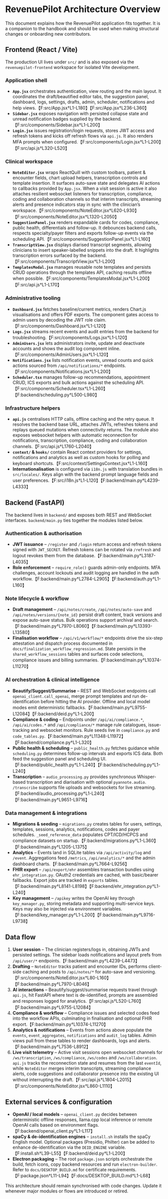 # RevenuePilot Architecture Overview

This document explains how the RevenuePilot application fits together. It
is a companion to the handbook and should be used when making structural
changes or onboarding new contributors.

## Frontend (React / Vite)

The production UI lives under `src/` and is also exposed via the
`revenuepilot-frontend` workspace for isolated Vite development.

### Application shell

- **`App.jsx`** orchestrates authentication, view routing and the main
  layout. It coordinates the draft/beautified editor tabs, the
  suggestion panel, dashboard, logs, settings, drafts, admin, scheduler,
  notifications and help views.【F:src/App.jsx†L1-L180】【F:src/App.jsx†L236-L360】
- **`Sidebar.jsx`** exposes navigation with persisted collapse state and
  unread notification badges supplied by the backend.【F:src/components/Sidebar.jsx†L1-L200】
- **`Login.jsx`** issues registration/login requests, stores JWT access
  and refresh tokens and kicks off refresh flows via `api.js`. It also
  renders MFA prompts when configured.【F:src/components/Login.jsx†L1-L200】【F:src/api.js†L320-L520】

### Clinical workspace

- **`NoteEditor.jsx`** wraps ReactQuill with custom toolbars, patient &
  encounter fields, chart upload helpers, transcription controls and
  template insertion. It surfaces auto-save state and delegates AI
  actions to callbacks provided by `App.jsx`. When a visit session is
  active it also attaches resilient websocket listeners for
  transcription, compliance, coding and collaboration channels so that
  interim transcripts, streaming alerts and presence indicators stay in
  sync with the clinician’s workspace.【F:src/components/NoteEditor.jsx†L620-L930】【F:src/components/NoteEditor.jsx†L1320-L2050】
- **`SuggestionPanel.jsx`** renders expandable cards for codes,
  compliance, public health, differentials and follow-up. It debounces
  backend calls, respects specialty/payer filters and exports follow-up
  events via the scheduling API.【F:src/components/SuggestionPanel.jsx†L1-L160】
- **`TranscriptView.jsx`** displays diarised transcript segments,
  allowing clinicians to insert speaker-labelled snippets into the
  draft. It highlights transcription errors surfaced by the backend.【F:src/components/TranscriptView.jsx†L1-L200】
- **`TemplatesModal.jsx`** manages reusable note templates and persists
  CRUD operations through the templates API, caching results offline when
  possible.【F:src/components/TemplatesModal.jsx†L1-L200】【F:src/api.js†L1-L170】

### Administrative tooling

- **`Dashboard.jsx`** fetches baseline/current metrics, renders Chart.js
  visualisations and offers PDF exports. The component gates access to
  admin users by decoding the JWT role claim.【F:src/components/Dashboard.jsx†L1-L120】
- **`Logs.jsx`** streams recent events and audit entries from the backend
  for troubleshooting.【F:src/components/Logs.jsx†L1-L120】
- **`AdminUsers.jsx`** lets administrators invite, update and deactivate
  accounts and shows the audit log component inline.【F:src/components/AdminUsers.jsx†L1-L120】
- **`Notifications.jsx`** lists notification events, unread counts and
  quick actions sourced from `/api/notifications/*` endpoints.【F:src/components/Notifications.jsx†L1-L200】
- **`Scheduler.tsx`** manages follow-up recommendations, appointment CRUD,
  ICS exports and bulk actions against the scheduling API.【F:src/components/Scheduler.tsx†L1-L260】【F:backend/scheduling.py†L500-L980】

### Infrastructure helpers

- **`api.js`** centralises HTTP calls, offline caching and the retry
  queue. It resolves the backend base URL, attaches JWTs, refreshes
  tokens and replays queued mutations when connectivity returns. The
  module also exposes websocket helpers with automatic reconnection for
  notifications, transcription, compliance, coding and collaboration
  channels.【F:src/api.js†L1760-L2040】
- **`context/` & `hooks/`** contain React context providers for settings,
  notifications and analytics as well as custom hooks for polling and
  keyboard shortcuts.【F:src/context/SettingsContext.jsx†L1-L160】
- **Internationalisation** is configured via `i18n.js` with translation
  bundles in `src/locales/`. Keys align with the backend prompt language
  fields and user preferences.【F:src/i18n.js†L1-L120】【F:backend/main.py†L4239-L4333】

## Backend (FastAPI)

The backend lives in `backend/` and exposes both REST and WebSocket
interfaces. `backend/main.py` ties together the modules listed below.

### Authentication & authorisation

- **JWT issuance** – `/register` and `/login` return access and refresh
  tokens signed with `JWT_SECRET`. Refresh tokens can be rotated via
  `/refresh` and logout revokes them from the database.【F:backend/main.py†L3187-L4035】
- **Role enforcement** – `require_role()` guards admin-only endpoints.
  MFA challenges, account lockouts and audit logging are handled in the
  auth workflow.【F:backend/main.py†L2784-L2905】【F:backend/auth.py†L1-L160】

### Note lifecycle & workflow

- **Draft management** – `/api/notes/create`, `/api/notes/auto-save` and
  `/api/notes/versions/{note_id}` persist draft content, track versions
  and expose auto-save status. Bulk operations support archival and
  search.【F:backend/main.py†L7970-L8060】【F:backend/main.py†L13393-L13580】
- **Finalisation workflow** – `/api/v1/workflow/*` endpoints drive the
  six-step attestation and dispatch process documented in
  `docs/finalization_workflow_regression.md`. State persists in the
  `shared_workflow_sessions` tables and surfaces code selections,
  compliance issues and billing summaries.【F:backend/main.py†L10374-L11270】

### AI orchestration & clinical intelligence

- **Beautify/Suggest/Summarise** – REST and WebSocket endpoints call
  `openai_client.call_openai`, merge prompt templates and run
  de-identification before hitting the AI provider. Offline and local
  model modes emit deterministic fallbacks.【F:backend/main.py†L9755-L12084】【F:backend/deid.py†L1-L200】
- **Compliance & coding** – Endpoints under `/api/ai/compliance.*`,
  `/api/ai/codes.*` and `/api/compliance/*` manage rule catalogues,
  issue-tracking and websocket monitors. Rule seeds live in
  `compliance.py` and `code_tables.py`.【F:backend/main.py†L11348-L11972】【F:backend/compliance.py†L1-L320】
- **Public health & scheduling** – `public_health.py` fetches guidance
  while `scheduling.py` determines follow-up intervals and exports ICS
  data. Both feed the suggestion panel and scheduling UI.【F:backend/public_health.py†L1-L240】【F:backend/scheduling.py†L1-L240】
- **Transcription** – `audio_processing.py` provides synchronous
  Whisper-based transcription and diarisation with optional
  `pyannote.audio`. `/transcribe` supports file uploads and websockets for
  live streaming.【F:backend/audio_processing.py†L1-L240】【F:backend/main.py†L9651-L9716】

### Data management & integrations

- **Migrations & seeding** – `migrations.py` creates tables for users,
  settings, templates, sessions, analytics, notifications, codes and
  payer schedules. `_seed_reference_data` populates CPT/ICD/HCPCS and
  compliance datasets on startup.【F:backend/migrations.py†L1-L360】【F:backend/main.py†L1205-L1375】
- **Analytics** – Events land in SQLite tables via `/api/activity/log`
  and `/event`. Aggregations feed `/metrics`, `/api/analytics/*` and the
  admin dashboard charts.【F:backend/main.py†L7664-L9256】
- **FHIR export** – `/api/export/ehr` assembles transaction bundles using
  `ehr_integration.py`. OAuth2 credentials are cached, with basic/bearer
  fallbacks. Export jobs are tracked in `exports` tables.【F:backend/main.py†L8141-L8198】【F:backend/ehr_integration.py†L1-L240】
- **Key management** – `/apikey` writes the OpenAI key through
  `key_manager.py`, storing metadata and supporting multi-service keys.
  Keys may also be injected via environment variables.【F:backend/key_manager.py†L1-L200】【F:backend/main.py†L9716-L9738】

## Data flow

1. **User session** – The clinician registers/logs in, obtaining JWTs and
   persisted settings. The sidebar loads notifications and layout prefs
   from `/api/user/*` endpoints.【F:backend/main.py†L4239-L4473】
2. **Drafting** – `NoteEditor` tracks patient and encounter IDs, performs
   client-side caching and posts to `/api/notes/*` for auto-save and
   versioning.【F:src/components/NoteEditor.jsx†L80-L160】【F:backend/main.py†L7970-L8046】
3. **AI interactions** – Beautify/suggest/summarise requests travel
   through `api.js`, hit FastAPI where text is de-identified, prompts are
   assembled and responses logged for analytics.【F:src/api.js†L520-L760】【F:backend/main.py†L9755-L12084】
 4. **Compliance & workflow** – Compliance issues and selected codes feed
   into the workflow APIs, culminating in finalisation and optional FHIR
   export.【F:backend/main.py†L10374-L11270】
 5. **Analytics & notifications** – Events from actions above populate the
   `events`, `event_aggregates`, `notifications` and `audit_log` tables.
   Admin views pull from these tables to render dashboards, logs and
   alerts.【F:backend/main.py†L7536-L8912】
  6. **Live visit telemetry** – Active visit sessions open websocket
     channels for `/ws/transcription`, `/ws/compliance`, `/ws/codes` and
     `/ws/collaboration`. `api.js` tracks the reconnection state and
     resumes from the last `eventId`, while `NoteEditor` merges interim
     transcripts, streaming compliance alerts, code suggestions and
     collaborator presence into the existing UI without interrupting the
     draft.【F:src/api.js†L1804-L2015】【F:src/components/NoteEditor.jsx†L860-L1110】

## External services & configuration

- **OpenAI / local models** – `openai_client.py` decides between
  deterministic offline responses, llama.cpp local inference or remote
  OpenAI calls based on environment flags.【F:backend/openai_client.py†L1-L117】
- **spaCy & de-identification engines** – `install.sh` installs the spaCy
  English model. Optional packages (Presidio, Philter) can be added to
  enhance de-identification via the `DEID_ENGINE` variable.【F:install.sh†L39-L55】【F:backend/deid.py†L1-L200】
- **Electron packaging** – The root `package.json` scripts orchestrate
  the build, fetch icons, copy backend resources and run
  `electron-builder`. Refer to `docs/DESKTOP_BUILD.md` for certificate
  requirements.【F:package.json†L11-L94】【F:docs/DESKTOP_BUILD.md†L1-L68】

This architecture should remain synchronised with code changes. Update it
whenever major modules or flows are introduced or retired.
